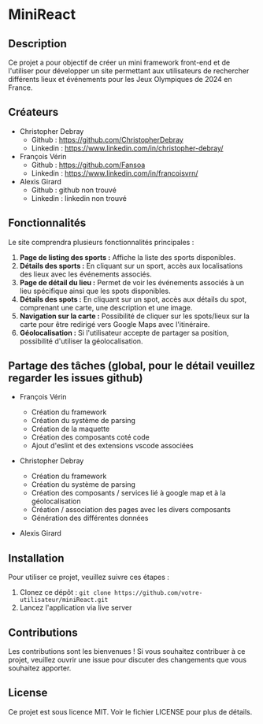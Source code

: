 # MiniReact

## Description

Ce projet a pour objectif de créer un mini framework front-end et de l'utiliser pour développer un site permettant aux utilisateurs de rechercher différents lieux et événements pour les Jeux Olympiques de 2024 en France.

## Créateurs

- Christopher Debray
  - Github : https://github.com/ChristopherDebray
  - Linkedin : https://www.linkedin.com/in/christopher-debray/
- François Vérin
  - Github : https://github.com/Fansoa
  - Linkedin : https://www.linkedin.com/in/francoisvrn/
- Alexis Girard
  - Github : github non trouvé
  - Linkedin : linkedin non trouvé

## Fonctionnalités

Le site comprendra plusieurs fonctionnalités principales :

1. **Page de listing des sports :** Affiche la liste des sports disponibles.
2. **Détails des sports :** En cliquant sur un sport, accès aux localisations des lieux avec les événements associés.
3. **Page de détail du lieu :** Permet de voir les événements associés à un lieu spécifique ainsi que les spots disponibles.
4. **Détails des spots :** En cliquant sur un spot, accès aux détails du spot, comprenant une carte, une description et une image.
5. **Navigation sur la carte :** Possibilité de cliquer sur les spots/lieux sur la carte pour être redirigé vers Google Maps avec l'itinéraire.
6. **Géolocalisation :** Si l'utilisateur accepte de partager sa position, possibilité d'utiliser la géolocalisation.

## Partage des tâches (global, pour le détail veuillez regarder les issues github)

- François Vérin
  - Création du framework
  - Création du système de parsing
  - Création de la maquette
  - Création des composants coté code
  - Ajout d'eslint et des extensions vscode associées

- Christopher Debray
  - Création du framework
  - Création du système de parsing
  - Création des composants / services lié à google map et à la géolocalisation
  - Création / association des pages avec les divers composants
  - Génération des différentes données

- Alexis Girard

## Installation
Pour utiliser ce projet, veuillez suivre ces étapes :
1. Clonez ce dépôt : `git clone https://github.com/votre-utilisateur/miniReact.git`
2. Lancez l'application via live server

## Contributions
Les contributions sont les bienvenues ! Si vous souhaitez contribuer à ce projet, veuillez ouvrir une issue pour discuter des changements que vous souhaitez apporter.

## License
Ce projet est sous licence MIT. Voir le fichier LICENSE pour plus de détails.